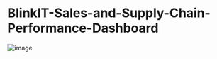 # BlinkIT-Sales-and-Supply-Chain-Performance-Dashboard

![image](https://github.com/user-attachments/assets/c64fbdc1-98b3-4691-83ae-9d203311b6dc)
